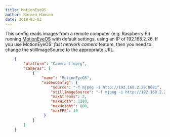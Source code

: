 ```yaml
---
title: MotionEyeOS
author: Normen Hansen
date: 2018-03-02
---
```

This config reads images from a remote computer (e.g. Raspberry Pi) running [MotionEyeOS](https://github.com/ccrisan/motioneyeos) with default settings, using an IP of 192.168.2.26. If you use MotionEyeOS' _fast network camera_ feature, then you need to change the stillImageSource to the appropriate URL.

```json
    {
        "platform": "Camera-ffmpeg",
        "cameras": [
            {
                "name": "MotionEyeOS",
                "videoConfig": {
                    "source": "-f mjpeg -i http://192.168.2.26:8081",
                    "stillImageSource": "-f mjpeg -i http://192.168.2.26/picture/1/current/",
                    "maxStreams": 2,
                    "maxWidth": 1280,
                    "maxHeight": 800,
                    "maxFPS": 10
                 }
            }
        ]
    }
```
